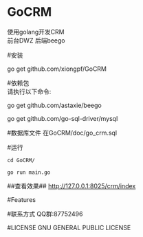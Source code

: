# GoCRM
使用golang开发CRM  
前台DWZ 后端beego  

#安装

go get github.com/xiongpf/GoCRM  

#依赖包  
请执行以下命令:  

go get github.com/astaxie/beego  

go get github.com/go-sql-driver/mysql  

#数据库文件
在GoCRM/doc/go_crm.sql

#运行
```
cd GoCRM/  

go run main.go
```

##查看效果##
http://127.0.0.1:8025/crm/index

#Features

#联系方式
QQ群:87752496

#LICENSE
GNU GENERAL PUBLIC LICENSE